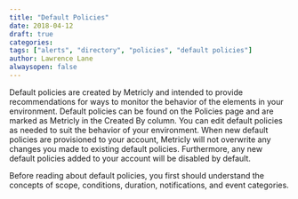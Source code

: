 ```yaml
---
title: "Default Policies"
date: 2018-04-12
draft: true
categories:
tags: ["alerts", "directory", "policies", "default policies"]
author: Lawrence Lane
alwaysopen: false
---
```

Default policies are created by Metricly and intended to provide recommendations for ways to monitor the behavior of the elements in your environment. Default policies can be found on the Policies page and are marked as Metricly in the Created By column. You can edit default policies as needed to suit the behavior of your environment. When new default policies are provisioned to your account, Metricly will not overwrite any changes you made to existing default policies. Furthermore, any new default policies added to your account will be disabled by default.

Before reading about default policies, you first should understand the concepts of scope, conditions, duration, notifications, and event categories.
